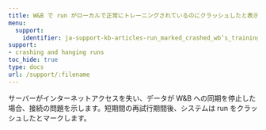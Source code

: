```yaml
---
title: W&B で run がローカルで正常にトレーニングされているのにクラッシュしたと表示されるのはなぜですか？
menu:
  support:
    identifier: ja-support-kb-articles-run_marked_crashed_wb’s_training_fine_locally
support:
- crashing and hanging runs
toc_hide: true
type: docs
url: /support/:filename
---
```


サーバーがインターネットアクセスを失い、データが W&B への同期を停止した場合、接続の問題を示します。短期間の再試行期間後、システムは run をクラッシュしたとマークします。